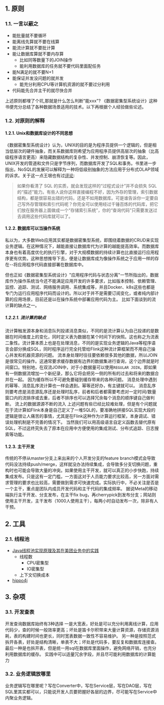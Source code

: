 ## 1. 原则
### 1.1. 一言以蔽之
- 能批量就不要循环
- 能离线先算就不要在线算
- 能流计算就不要批计算
- 能让数据库算就不要内存算
    - 比如同等数量下的JOIN操作
    - 能利用数据库的任务就不要代码里面配任务
- 能N满足的就不要N+1
- 能保证并发没问题的就并发
    - 能充分利用CPU等计算机资源的就不要过分利用
- 代码能先合并主干的就尽快合并

上述原则都埋了个坑,那就是什么怎么判断"能xxx"? 《数据密集型系统设计》这种书便充分总结了各种数据场景适用的技术。以下再根据个人经验做些论述。
### 1.2. 对原则的解释
#### 1.2.1. Unix和数据库设计的不同思想
《数据密集型系统设计》认为，UNIX的目的是为程序员提供一个逻辑的，但是相当低层次的硬件抽象，而关系数据库则希望为应用程序员提供高层次的抽象（比高级程序语言更高）来隐藏数据结构的复杂性、并发控制、崩溃恢复等。因此，UNIX开发的管道和文件只是字节序列，而数据库开发了SQL和事务。书里进一步指出，NoSQL的发展可以解释为一种将低级别抽象的方法应用于分布式OLAP领域的诉求。关于这一点王垠也有过[评论](http://www.yinwang.org/blog-cn/2014/04/24/relational):
>如果你看清了 SQL 的实质，就会发现这样的“过程式设计”并不会损失 SQL 的“描述”能力。有些人说你这样直接编程不好，因为外存的管理，索引数据结构，都是很容易出错的代码，还是不如用数据库。可是谁告诉你一定要自己写外存管理和索引代码呢？你完全可以使用经过千锤百炼的代码库，把它们放在服务器上面做成一个“存储索引系统”，你的“查询代码”只需要发送过去调用这些代码库就可以了。

#### 1.2.2. 数据库可以当操作系统
私以为，大多数Web应用其实都是数据密集型系统，即围绕着数据的CRUD来实现业务逻辑。在这种情况下，越能直接让数据库代为计算的越能提高效率。而数据库本身也有着高度优化的执行引擎，对于大规模数据的持续计算也比直接运行应用程序更有优势。这种思想推导下去，便是让数据库成为像操作系统之于应用一样的存在--将应用程序代码直接部署在数据库中。

但也正如《数据密集型系统设计》"应用程序代码与状态分离"一节所指出的，数据库作为操作系统当今还不能满足应用开发的许多要求，比如版本控制、依赖管理、监控、追踪、测试、网络服务调用、系统集成等，并且Docker、k8s这些也都是专门为运行应用程序代码而设计的。所以对于并不是需要订阅变化，或者纯内部计算的应用场景，目前还是以在操作系统中部署应用代码为主。
比如下面谈到的流计算的缺点之一。
##### 1.2.2.1. 流计算的缺点
流计算触发源本身和消息队列投递消息类似，不同的是流计算认为自己投递的是数据在时间维度上的变化，同时定义表为数据在某个时间下的快照。这也称之为流表二象性。流计算本质上也是在处理消息，不同的是实现业务逻辑的Java等程序语言会部分换成SQL，同时程序运行完全托管给Flink这种流计算框架而不用自己操心并发和机器资源的问题。
流本身处理时往往要依赖很多其他的数据，所以JOIN是很常见的操作。这通常要求缓存数据有边界的数据集进行查询，这个边界就是时间窗口。特别地，在双流JOIN中，对于小数据量可以使用`REGULAR JOIN`，即如果有一侧数据流增加一个新纪录，那么它将会把另一侧的所有的过去和将来的数据合并在一起。
因为缓存所以不可避免要碰到缓存带来的各种问题。
消息处理中遇到的幂等、消息乱序流计算也一样会遇到。幂等还好办，有主键就可以。
消息乱序则要考虑是消息源乱序还是处理时乱序，前者和后者都需要考虑对一定时间/数量窗口内的流排序或去重，后者不排序也可以选择冗余每个消息的顺序键自己做判断。
流上的数据源源不断的流入
上述问题有些已经比较难处理，但是有个问题就在于流计算如Flink本身是自己定义了一堆SQL的，要准确地拼接SQL实现大段的逻辑是很让人痛苦的事情，尤其是在Flink这种作为计算运行框架，本身调试、错误处理机制是不完善的情况下。
当然我们可以用高级语言自定义函数去替代原有SQL，不过这终究失去了原本在应用中方便使用的集成测试、分布式追踪、日志搜索等功能。
#### 1.2.3. 主干开发
传统的不停从master分支上来出来的个人开发分支的feature branch模式会导致代码没法持续push/merge，这样就没办法持续集成，会导致多分支切换问题，重构时也可能会导致大量的冲突。如果使用主干开发，就可以真正的小步快跑，持续集成发布。只是这有一定门槛，一方面这对于人员能力要求比较高，另一方面对需求管理的要求也比较高，需要做到需求可快速完成。实际执行中，不必关注是否是一个主干，重点是团队内成员开发代码和主干代码的集成频率。
据说Meta的移动端执行主干开发、分支发布，在主干fix bug，再cherrypick到发布分支；网站则使用主干开发，主干发布（1000人使用主干），每两小时自动发布一次，除非有人干预。
## 2. 工具
### 2.1. 线程池
- [Java线程池实现原理及其在美团业务中的实践](https://tech.meituan.com/2020/04/02/java-pooling-pratice-in-meituan.html)
    - 线程数
        - CPU密集型
        - IO密集型
    - 上下文切换成本
- [hippo4j](https://hippo4j.cn/docs/user_docs/user_guide/frame)

## 3. 杂项

### 3.1. 开发查表
开发查询数据库始终有3种选择
一是大宽表，好处是可以充分利用离线计算，应用代码少，查的时候一般效率更高；坏处是笛卡尔积带来大量计算资源，存储资源消耗，表的构建时间也更长，同时宽表数据一致性不容易维护。
另一种是按照范式拆开各表，好处是结构清晰，单表不大；坏处是代码多，要反复和数据库连接查。
最后一种是也拆开表，但是统一用sql在数据库里面操作，避免网络开销，也充分利用数据库的缓存。
实践中可以适量冗余字段，并且尽可能利用数据库的计算能力

### 3.2. 业务逻辑放哪里
业务逻辑写在哪里呢？写在Converter中，写在Service层，写在DAO层，写在SQL里其实都可以，只能说开发人员要把握好各层的边界，尽可能写在Service中内聚业务逻辑。